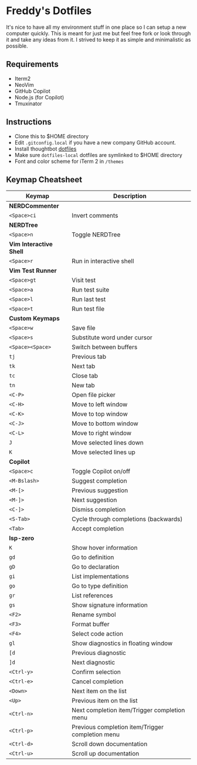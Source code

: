 # Freddy's Dotfiles

It's nice to have all my environment stuff in one place so I can setup a new
computer quickly. This is meant for just me but feel free fork or look through
it and take any ideas from it. I strived to keep it as simple and minimalistic
as possible.

## Requirements

* Iterm2
* NeoVim
* GitHub Copilot
* Node.js (for Copilot)
* Tmuxinator

## Instructions

* Clone this to $HOME directory
* Edit `.gitconfig.local` if you have a new company GitHub account.
* Install thoughtbot [dotfiles](https://github.com/thoughtbot/dotfiles)
* Make sure `dotfiles-local` dotfiles are symlinked to $HOME directory
* Font and color scheme for iTerm 2 in `/themes`


## Keymap Cheatsheet

| Keymap | Description |
|--------|-------------|
| **NERDCommenter** | |
| `<Space>ci` | Invert comments |
| **NERDTree** | |
| `<Space>n` | Toggle NERDTree |
| **Vim Interactive Shell** | |
| `<Space>r` | Run in interactive shell |
| **Vim Test Runner** | |
| `<Space>gt` | Visit test |
| `<Space>a` | Run test suite |
| `<Space>l` | Run last test |
| `<Space>t` | Run test file |
| **Custom Keymaps** | |
| `<Space>w` | Save file |
| `<Space>s` | Substitute word under cursor |
| `<Space><Space>` | Switch between buffers |
| `tj` | Previous tab |
| `tk` | Next tab |
| `tc` | Close tab |
| `tn` | New tab |
| `<C-P>` | Open file picker |
| `<C-H>` | Move to left window |
| `<C-K>` | Move to top window |
| `<C-J>` | Move to bottom window |
| `<C-L>` | Move to right window |
| `J` | Move selected lines down |
| `K` | Move selected lines up |
| **Copilot** | |
| `<Space>c` | Toggle Copilot on/off |
| `<M-Bslash>` | Suggest completion |
| `<M-[>` | Previous suggestion |
| `<M-]>` | Next suggestion |
| `<C-]>` | Dismiss completion |
| `<S-Tab>` | Cycle through completions (backwards) |
| `<Tab>` | Accept completion |
| **lsp-zero** | |
| `K` | Show hover information |
| `gd` | Go to definition |
| `gD` | Go to declaration |
| `gi` | List implementations |
| `go` | Go to type definition |
| `gr` | List references |
| `gs` | Show signature information |
| `<F2>` | Rename symbol |
| `<F3>` | Format buffer |
| `<F4>` | Select code action |
| `gl` | Show diagnostics in floating window |
| `[d` | Previous diagnostic |
| `]d` | Next diagnostic |
| `<Ctrl-y>` | Confirm selection |
| `<Ctrl-e>` | Cancel completion |
| `<Down>` | Next item on the list |
| `<Up>` | Previous item on the list |
| `<Ctrl-n>` | Next completion item/Trigger completion menu |
| `<Ctrl-p>` | Previous completion item/Trigger completion menu |
| `<Ctrl-d>` | Scroll down documentation |
| `<Ctrl-u>` | Scroll up documentation |
